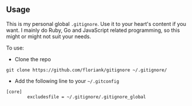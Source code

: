## Usage

This is my personal global `.gitignore`. Use it to your heart's content if you want. I mainly do Ruby, Go and JavaScript related programming, so this might or might not suit your needs.

To use:

- Clone the repo 

```
git clone https://github.com/floriank/gitignore ~/.gitignore/
```

- Add the following line to your `~/.gitconfig`

```
[core]
        excludesfile = ~/.gitignore/.gitignore_global
```


